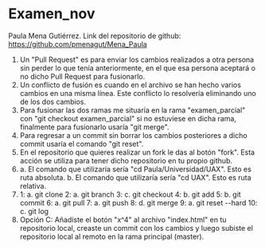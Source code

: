 # Examen_nov
Paula Mena Gutiérrez. Link del repositorio de github: https://github.com/pmenagut/Mena_Paula
1. Un "Pull Request" es para enviar los cambios realizados a otra persona sin perder lo que tenía anteriormente, en el que esa persona aceptará o no dicho Pull Request para fusionarlo.
2. Un conflicto de fusión es cuando en el archivo se han hecho varios cambios en una misma línea. Este conflicto lo resolvería eliminando uno de los dos cambios.
3. Para fusionar las dos ramas me situaría en la rama "examen_parcial" con "git checkout examen_parcial" si no estuviese en dicha rama, finalmente para fusionarlo usaría "git merge".
4. Para regresar a un commit sin borrar los cambios posteriores a dicho commit usaría el comando "git reset".
5. En el repositorio que quieres realizar un fork le das al botón "fork". Esta acción se utiliza para tener dicho repositorio en tu propio github.
6. a. El comando que utilizaría sería "cd Paula/Universidad/UAX". Esto es ruta absoluta.
   b. El comando que utilizaría sería "cd UAX". Esto es ruta relativa.
7. 1: a. git clone
   2: a. git branch
   3: c. git checkout
   4: b. git add
   5: b. git commit
   6: a. git pull
   7: a. git push
   8: d. git merge
   9: a. git reset --hard
   10: c. git log
9. Opción C: Añadiste el botón "x^4" al archivo "index.html" en tu repositorio local, creaste un commit con los cambios y luego subiste el repositorio local al remoto en la rama principal (master).
